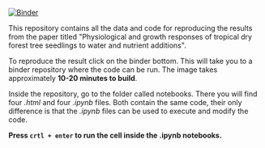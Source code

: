 [![Binder](https://mybinder.org/badge_logo.svg)](https://mybinder.org/v2/gh/ecamo19/physiolocal_responses_tropical_dry_forest_reproducible_stats/HEAD)

This repository contains all the data and code for reproducing the results from the paper titled "Physiological and growth responses of tropical dry forest tree seedlings to water and nutrient additions".

To reproduce the result click on the binder bottom. This will take you to a binder repository where the code can be run. The image takes approximately __10-20 minutes to build__.

Inside the repository, go to the folder called notebooks. There you will find four _.html_ and four _.ipynb_ files. Both contain the same code, their only difference is that the _.ipynb_ files can be used to execute and modify the code. 

__Press `crtl + enter` to run the cell inside the .ipynb notebooks.__
